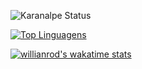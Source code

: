 ![Karanalpe Status](https://github-readme-stats.vercel.app/api?username=victormxllo&show_icons=true)

[![Top Linguagens](https://github-readme-stats.vercel.app/api/top-langs/?username=victormxllo&layout=compact)](https://github.com/anuraghazra/github-readme-stats)

[![willianrod's wakatime stats](https://github-readme-stats.vercel.app/api/wakatime?username=victormxllo)](https://github.com/anuraghazra/github-readme-stats)
